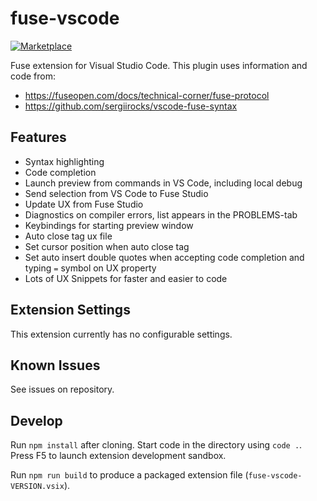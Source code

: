 # fuse-vscode

[![Marketplace](https://vsmarketplacebadge.apphb.com/version/fuseopen.fuse-vscode.svg)](https://marketplace.visualstudio.com/items?itemName=fuseopen.fuse-vscode)

Fuse extension for Visual Studio Code. This plugin uses information and code from:

- https://fuseopen.com/docs/technical-corner/fuse-protocol
- https://github.com/sergiirocks/vscode-fuse-syntax

## Features

- Syntax highlighting
- Code completion
- Launch preview from commands in VS Code, including local debug
- Send selection from VS Code to Fuse Studio
- Update UX from Fuse Studio
- Diagnostics on compiler errors, list appears in the PROBLEMS-tab
- Keybindings for starting preview window
- Auto close tag ux file
- Set cursor position when auto close tag
- Set auto insert double quotes when accepting code completion and typing `=` symbol on UX property
- Lots of UX Snippets for faster and easier to code

## Extension Settings

This extension currently has no configurable settings.

## Known Issues

See issues on repository.

## Develop

Run `npm install` after cloning. Start code in the directory using `code .`. Press F5 to launch extension development sandbox.

Run `npm run build` to produce a packaged extension file (`fuse-vscode-VERSION.vsix`).
